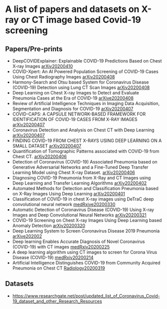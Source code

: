 # A list of papers and datasets on X-ray or CT image based Covid-19 screening
## Papers/Pre-prints
* DeepCOVIDExplainer: Explainable COVID-19 Predictions Based on Chest X-ray Images [arXiv20200410](https://arxiv.org/pdf/2004.04582.pdf)
* COVID-Xpert: An AI Powered Population Screening of COVID-19 Cases Using Chest Radiography Images [arXiv20200408](https://scirate.com/arxiv/2004.03042)
* Harmony-Search and Otsu based System for Coronavirus Disease (COVID-19) Detection using Lung CT Scan Images [arXiv20200408](https://scirate.com/arxiv/2004.03431)
* Deep Learning on Chest X-ray Images to Detect and Evaluate Pneumonia Cases at the Era of COVID-19 [arXive20200408](https://scirate.com/arxiv/2004.03399)
* Review of Artificial Intelligence Techniques in Imaging Data Acquisition, Segmentation and Diagnosis for COVID-19 [arXiv20200407](https://arxiv.org/ftp/arxiv/papers/2004/2004.02731.pdf)
* COVID-CAPS: A CAPSULE NETWORK-BASED FRAMEWORK FOR IDENTIFICATION OF COVID-19 CASES FROM X-RAY IMAGES [arXiv20200407](https://arxiv.org/pdf/2004.02696.pdf)
* Coronavirus Detection and Analysis on Chest CT with Deep Learning [arXiv20200407](https://arxiv.org/pdf/2004.02640.pdf)
* FINDING COVID-19 FROM CHEST X-RAYS USING DEEP LEARNING ON A SMALL DATASET [arXiv20200407](https://arxiv.org/ftp/arxiv/papers/2004/2004.02060.pdf)
* Quantification of Tomographic Patterns associated with COVID-19 from Chest CT. [arXiv20200406](https://arxiv.org/ftp/arxiv/papers/2004/2004.01279.pdf)
* Detection of Coronavirus (COVID-19) Associated Pneumonia based on Generative Adversarial Networks and a Fine-Tuned Deep Transfer Learning Model using Chest X-ray Dataset. [arXiv20200406](https://arxiv.org/ftp/arxiv/papers/2004/2004.01184.pdf)
* Diagnosing COVID-19 Pneumonia from X-Ray and CT Images using Deep Learning and Transfer Learning Algorithms [arXiv20200402](https://arxiv.org/ftp/arxiv/papers/2004/2004.00038.pdf)
* Automated Methods for Detection and Classification Pneumonia based on X-Ray Images Using Deep Learning [arXiv20200401](https://arxiv.org/ftp/arxiv/papers/2003/2003.14363.pdf)
* Classification of COVID-19 in chest X-ray images using DeTraC deep convolutional neural network [medRxive20200330](https://www.medrxiv.org/content/10.1101/2020.03.30.20047456v1.full.pdf)
* Automatic Detection of Coronavirus Disease (COVID-19) Using X-ray Images and Deep Convolutional Neural Networks [arXiv20200321](https://arxiv.org/ftp/arxiv/papers/2003/2003.10849.pdf)
* COVID-19 Screening on Chest X-ray Images Using Deep Learning based Anomaly Detection [arXiv20200320](https://arxiv.org/pdf/2003.12338.pdf)
* Deep Learning System to Screen Coronavirus Disease 2019 Pneumonia [arXive202002](https://arxiv.org/ftp/arxiv/papers/2002/2002.09334.pdf)
* Deep learning Enables Accurate Diagnosis of Novel Coronavirus (COVID-19) with CT images [medRxiv20200225](https://www.medrxiv.org/content/10.1101/2020.02.23.20026930v1)
* A deep learning algorithm using CT images to screen for Corona Virus Disease (COVID-19) [medRxiv20200214](https://www.medrxiv.org/content/10.1101/2020.02.14.20023028v3.full.pdf)
* Artificial Intelligence Distinguishes COVID-19 from Community Acquired Pneumonia on Chest CT [Radiology20200319](https://pubs.rsna.org/doi/10.1148/radiol.2020200905)
## Datasets
* https://www.researchgate.net/post/updated_list_of_Coronavirus_Covid-19_dataset_and_other_Research_Resources
